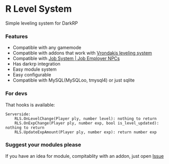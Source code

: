 # R Level System
Simple leveling system for DarkRP

### Features
* Compatible with any gamemode
* Compatible with addons that work with [Vrondakis leveling system](https://github.com/vrondakis/Leveling-System)
* Compatible with [Job System | Job Employer NPCs](https://www.gmodstore.com/market/view/4569)
* Has darkrp integration
* Easy module system
* Easy configurable
* Compatible with MySQL(MySQLoo, tmysql4) or just sqlite

### For devs
That hooks is available:
```
Serverside:
	RLS.OnLevelChange(Player ply, number level): nothing to return
	RLS.OnExpChange(Player ply, number exp, bool is_level_updated): nothing to return
	RLS.UpdateExpAmount(Player ply, number exp): return number exp
```

### Suggest your modules please
If you have an idea for module, compitablity with an addon, just open [Issue](https://github.com/Roni-sl/R-Leveling-System/issues/new)
